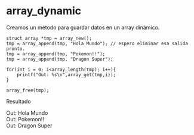 # array_dynamic
Creamos un método para guardar datos en un array dinámico.


    struct array *tmp = array_new();
    tmp = array_append(tmp, "Hola Mundo"); // espero eliminar esa salida pronto.
    tmp = array_append(tmp, "Pokemon!!");
    tmp = array_append(tmp, "Dragon Super");
    
    for(int i = 0; i<array_length(tmp); i++){
        printf("Out: %s\n",array_get(tmp,i));
    }

    array_free(tmp);
    
Resultado

Out: Hola Mundo                                                                                                                          
Out: Pokemon!!                                                                                                                       
Out: Dragon Super 
